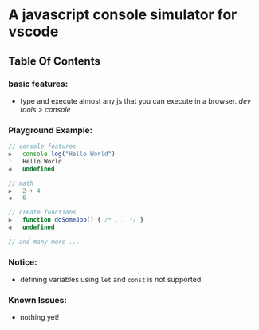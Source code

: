 # A javascript console simulator for vscode

## Table Of Contents

### basic features:

-   type and execute almost any js that you can execute in a browser. _dev tools > console_

### Playground Example:

```javascript
// console features
⫸	console.log("Hello World")
!	Hello World
⫷	undefined

// math
⫸	2 + 4
⫷	6

// create functions
⫸	function doSomeJob() { /* ... */ }
⫷	undefined

// and many more ...
```

### Notice:

-   defining variables using `let` and `const` is not supported

### Known Issues:

-   nothing yet!
